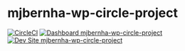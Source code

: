# mjbernha-wp-circle-project

[![CircleCI](https://circleci.com/gh/matt-bernhardt/mjbernha-wp-circle-project.svg?style=shield)](https://circleci.com/gh/matt-bernhardt/mjbernha-wp-circle-project)
[![Dashboard mjbernha-wp-circle-project](https://img.shields.io/badge/dashboard-mjbernha_wp_circle_project-yellow.svg)](https://dashboard.pantheon.io/sites/0e8b9afd-7d25-42e7-9310-6518dd3eb755#dev/code)
[![Dev Site mjbernha-wp-circle-project](https://img.shields.io/badge/site-mjbernha_wp_circle_project-blue.svg)](http://dev-mjbernha-wp-circle-project.pantheonsite.io/)